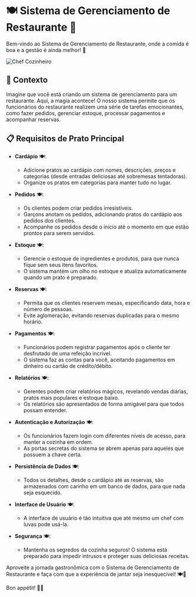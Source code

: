 # 🍽️ Sistema de Gerenciamento de Restaurante 🍔

Bem-vindo ao Sistema de Gerenciamento de Restaurante, onde a comida é boa e a gestão é ainda melhor! 🎉

![Chef Cozinheiro](https://media.giphy.com/media/13LlAxmDwAkopO/giphy.gif)

## 🍕 Contexto

Imagine que você está criando um sistema de gerenciamento para um restaurante. Aqui, a magia acontece! O nosso sistema permite que os funcionários do restaurante realizem uma série de tarefas emocionantes, como fazer pedidos, gerenciar estoque, processar pagamentos e acompanhar reservas.

## 📋 Requisitos de Prato Principal

- **Cardápio** 🍽️:
    - Adicione pratos ao cardápio com nomes, descrições, preços e categorias (desde entradas deliciosas até sobremesas tentadoras).
    - Organize os pratos em categorias para manter tudo no lugar.

- **Pedidos** 🍽️:
    - Os clientes podem criar pedidos irresistíveis.
    - Garçons anotam os pedidos, adicionando pratos do cardápio aos pedidos dos clientes.
    - Acompanhe os pedidos desde o início até o momento em que estão prontos para serem servidos.

- **Estoque** 🍽️:
    - Gerencie o estoque de ingredientes e produtos, para que nunca fique sem seus itens favoritos.
    - O sistema mantém um olho no estoque e atualiza automaticamente quando um prato é preparado.

- **Reservas** 🍽️:
    - Permita que os clientes reservem mesas, especificando data, hora e número de pessoas.
    - Evite aglomeração, evitando reservas duplicadas para o mesmo horário.

- **Pagamentos** 🍽️:
    - Funcionários podem registrar pagamentos após o cliente ter desfrutado de uma refeição incrível.
    - O sistema faz as contas para você, aceitando pagamentos em dinheiro ou cartão de crédito/débito.

- **Relatórios** 🍽️:
    - Gerentes podem criar relatórios mágicos, revelando vendas diárias, pratos mais populares e estoque baixo.
    - Os relatórios são apresentados de forma amigável para que todos possam entender.

- **Autenticação e Autorização** 🍽️:
    - Os funcionários fazem login com diferentes níveis de acesso, para manter a cozinha em ordem.
    - As portas secretas do sistema se abrem apenas para aqueles que possuem a chave certa.

- **Persistência de Dados** 🍽️:
    - Todos os detalhes, desde o cardápio até as reservas, são armazenados com carinho em um banco de dados, para que nada seja esquecido.

- **Interface de Usuário** 🍽️:
    - A interface de usuário é tão intuitiva que até mesmo um chef com luvas pode usá-la.

- **Segurança** 🍽️:
    - Mantenha os segredos da cozinha seguros! O sistema está preparado para impedir intrusos e proteger suas deliciosas receitas.

Aproveite a jornada gastronômica com o Sistema de Gerenciamento de Restaurante e faça com que a experiência de jantar seja inesquecível! 🍽️🚀

Bon appétit! 🍷🍴
